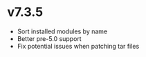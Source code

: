 # v7.3.5
- Sort installed modules by name
- Better pre-5.0 support
- Fix potential issues when patching tar files
